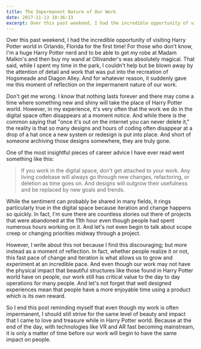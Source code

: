 ```yaml
---
title: The Impermanent Nature of Our Work
date: 2017-11-13 10:36:13
excerpt: Over this past weekend, I had the incredible opportunity of visiting Harry Potter world in Orlando, Florida for the first time! For those who don't know, I'm a huge Harry Potter nerd and to be able to get my robe at Madam Malkin's and then buy my wand at Ollivander's was absolutely magical. That said, while I spent my time in the park, I couldn't help but be blown away by the attention of detail and work that was put into the recreation of Hogsmeade and Diagon Alley. And for whatever reason, it suddenly gave me this moment of reflection on the impermanent nature of our work.
---
```


Over this past weekend, I had the incredible opportunity of visiting Harry Potter world in Orlando, Florida for the first time! For those who don't know, I'm a huge Harry Potter nerd and to be able to get my robe at Madam Malkin's and then buy my wand at Ollivander's was absolutely magical. That said, while I spent my time in the park, I couldn't help but be blown away by the attention of detail and work that was put into the recreation of Hogsmeade and Diagon Alley. And for whatever reason, it suddenly gave me this moment of reflection on the impermanent nature of our work.

Don't get me wrong. I know that nothing lasts forever and there may come a time where something new and shiny will take the place of Harry Potter world. However, in my experience, it's very often that the work we do in the digital space often disappears at a moment notice. And while there is the common saying that "once it's out on the internet you can never delete it," the reality is that so many designs and hours of coding often disappear at a drop of a hat once a new system or redesign is put into place. And short of someone archiving those designs somewhere, they are truly gone.

One of the most insightful pieces of career advice I have ever read went something like this:

> If you work in the digital space, don't get attached to your work. Any living codebase will always go through new changes, refactoring, or deletion as time goes on. And designs will outgrow their usefulness and be replaced by new goals and trends.

While the sentiment can probably be shared in many fields, it rings particularly true in the digital space because iteration and change happens so quickly. In fact, I'm sure there are countless stories out there of projects that were abandoned at the 11th hour even though people had spent numerous hours working on it. And let's not even begin to talk about scope creep or changing priorities midway through a project.

However, I write about this not because I find this discouraging; but more instead as a moment of reflection. In fact, whether people realize it or not, this fast pace of change and iteration is what allows us to grow and experiment at an incredible pace. And even though our work may not have the physical impact that beautiful structures like those found in Harry Potter world have on people, our work still has critical value to the day to day operations for many people. And let's not forget that well designed experiences mean that people have a more enjoyable time using a product which is its own reward.

So I end this post reminding myself that even though my work is often impermanent, I should still strive for the same level of beauty and impact that I came to love and treasure while in Harry Potter world. Because at the end of the day, with technologies like VR and AR fast becoming mainstream, it is only a matter of time before our work will begin to have the same impact on people.

